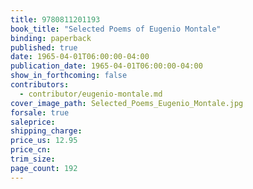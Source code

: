 ```yaml
---
title: 9780811201193
book_title: "Selected Poems of Eugenio Montale"
binding: paperback
published: true
date: 1965-04-01T06:00:00-04:00
publication_date: 1965-04-01T06:00:00-04:00
show_in_forthcoming: false
contributors:
  - contributor/eugenio-montale.md
cover_image_path: Selected_Poems_Eugenio_Montale.jpg
forsale: true
saleprice:
shipping_charge:
price_us: 12.95
price_cn:
trim_size:
page_count: 192
---
```


